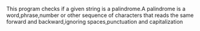 This program checks if a given string is a palindrome.A palindrome is a word,phrase,number or other sequence of characters that reads the same forward and backward,ignoring spaces,punctuation and capitalization
